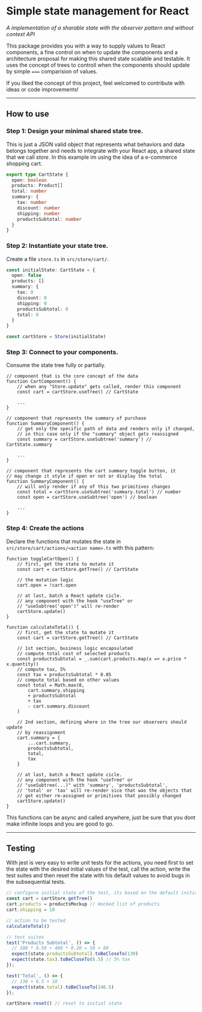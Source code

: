 # Simple state management for React
*A implementation of a sharable state with the observer pattern and without context API*

This package provides you with a way to supply values to React components, a fine control on when to update the components and a architecture proposal for making this shared state scalable and testable. It uses the concept of trees to controll when the components should update by simple `===` comparision of values.

If you liked the concept of this project, feel welcomed to contribute with ideas or code improvements!

---
## How to use

### Step 1: Design your minimal shared state tree.
This is just a JSON valid object that represents what behaviors and data belongs together and needs to integrate with your React app, a shared state that we call *store*. In this example im using the idea of a e-commerce shopping cart.
```ts
export type CartState {
  open: boolean
  products: Product[]
  total: number
  summary: {
    tax: number
    discount: number
    shipping: number
    productsSubtotal: number
  }
}
```

### Step 2: Instantiate your state tree.
Create a file `store.ts` in `src/store/cart/`.
```ts
const initialState: CartState = {
  open: false
  products: []
  summary: {
    tax: 0
    discount: 0
    shipping: 0
    productsSubtotal: 0
    total: 0
  }
}

const cartStore = Store(initialState)
```
### Step 3: Connect to your components.
Consume the state tree fully or partially.
```tsx
// component that is the core concept of the data
function CartComponent() {
    // when any "Store.update" gets called, render this component
    const cart = cartStore.useTree() // CartState

    ...
}
```

```tsx
// component that represents the summary of purchase
function SummaryComponent() {
    // get only the specific path of data and renders only if changed,
    // in this case only if the "summary" object gets reassigned
    const summary = cartStore.useSubtree('summary') // CartState.summary

    ...
}
```

```tsx
// component that represents the cart summary toggle button, it
// may change it style if open or not or display the total
function SummaryComponent() {
    // will only render if any of this two primitives changes
    const total = cartStore.useSubtree('summary.total') // number
    const open = cartStore.useSubtree('open') // boolean

    ...
}
```

### Step 4: Create the actions
Declare the functions that mutates the state in `src/store/cart/actions/<action name>.ts` with this pattern:
```tsx
function toggleCartOpen() {
    // first, get the state to mutate it
    const cart = cartStore.getTree() // CartState

    // the mutation logic
    cart.open = !cart.open

    // at last, batch a React update cicle.
    // any component with the hook "useTree" or 
    // "useSubtree('open')" will re-render
    cartStore.update()
}
```

```tsx
function calculateTotal() {
    // first, get the state to mutate it
    const cart = cartStore.getTree() // CartState

    // 1st section, business logic encapsulated
    // compute total cost of selected products
    const productsSubtotal = _.sum(cart.products.map(x => x.price * x.quantity))
    // compute tax, 5%
    const tax = productsSubtotal * 0.05
    // compute total based on other values
    const total = Math.max(0,
        cart.summary.shipping
        + productsSubtotal
        + tax
        - cart.summary.discount
    )
    
    // 2nd section, defining where in the tree our observers should update
    // by reassignment
    cart.summary = {
        ...cart.summary,
        productsSubtotal,
        total,
        tax
    }

    // at last, batch a React update cicle.
    // any component with the hook "useTree" or 
    // "useSubtree(...)" with 'summary', 'productsSubtotal',
    // 'total' or 'tax' will re-render sice that was the objects that 
    // got either re-assigned or primitives that possibly changed
    cartStore.update()
}
```

This functions can be async and called anywhere, just be sure that you dont make infinite loops and you are good to go.

---
## Testing
With jest is very easy to write unit tests for the actions, you need first to set the state with the desired initial values of the test, call the action, write the test suites and then reset the state with his default values to avoid bugs in the subsequential tests.
```ts
// configure initial state of the test, its based on the default initial state + test changes
const cart = cartStore.getTree()
cart.products = productsMockup // mocked list of products
cart.shipping = 10

// action to be tested
calculateTotal()

// test suites
test('Products Subtotal', () => {
  // 100 * 0.50 + 400 * 0.20 = 50 + 80
  expect(state.productsSubtotal).toBeCloseTo(130)
  expect(state.tax).toBeCloseTo(6.5) // 5% tax
});

test('Total', () => {
  // 130 + 6.5 + 10
  expect(state.total).toBeCloseTo(146.5)
});

cartStore.reset() // reset to initial state
```
